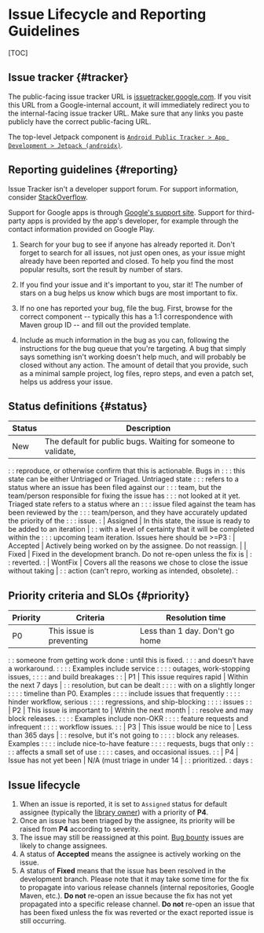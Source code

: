 # Issue Lifecycle and Reporting Guidelines

[TOC]

## Issue tracker {#tracker}

The public-facing issue tracker URL is
[issuetracker.google.com](https://issuetracker.google.com). If you visit this
URL from a Google-internal account, it will immediately redirect you to the
internal-facing issue tracker URL. Make sure that any links you paste publicly
have the correct public-facing URL.

The top-level Jetpack component is
[`Android Public Tracker > App Development > Jetpack (androidx)`](https://issuetracker.google.com/components/192731/manage#basic).

## Reporting guidelines {#reporting}

Issue Tracker isn't a developer support forum. For support information, consider
[StackOverflow](http://stackoverflow.com).

Support for Google apps is through
[Google's support site](http://support.google.com/). Support for third-party
apps is provided by the app's developer, for example through the contact
information provided on Google Play.

1.  Search for your bug to see if anyone has already reported it. Don't forget
    to search for all issues, not just open ones, as your issue might already
    have been reported and closed. To help you find the most popular results,
    sort the result by number of stars.

1.  If you find your issue and it's important to you, star it! The number of
    stars on a bug helps us know which bugs are most important to fix.

1.  If no one has reported your bug, file the bug. First, browse for the correct
    component -- typically this has a 1:1 correspondence with Maven group ID --
    and fill out the provided template.

1.  Include as much information in the bug as you can, following the
    instructions for the bug queue that you're targeting. A bug that simply says
    something isn't working doesn't help much, and will probably be closed
    without any action. The amount of detail that you provide, such as a minimal
    sample project, log files, repro steps, and even a patch set, helps us
    address your issue.

## Status definitions {#status}

| Status   | Description                                                       |
| -------- | ----------------------------------------------------------------- |
| New      | The default for public bugs. Waiting for someone to validate,     |
:          : reproduce, or otherwise confirm that this is actionable. Bugs in  :
:          : this state can be either Untriaged or Triaged. Untriaged state    :
:          : refers to a status where an issue has been filed against our      :
:          : team, but the team/person responsible for fixing the issue has    :
:          : not looked at it yet. Triaged state refers to a status where an   :
:          : issue filed against the team has been reviewed by the             :
:          : team/person, and they have accurately updated the priority of the :
:          : issue.                                                            :
| Assigned | In this state, the issue is ready to be added to an iteration     |
:          : with a level of certainty that it will be completed within the    :
:          : upcoming team iteration. Issues here should be >=P3               :
| Accepted | Actively being worked on by the assignee. Do not reassign.        |
| Fixed    | Fixed in the development branch. Do not re-open unless the fix is |
:          : reverted.                                                         :
| WontFix  | Covers all the reasons we chose to close the issue without taking |
:          : action (can't repro, working as intended, obsolete).              :

## Priority criteria and SLOs {#priority}

| Priority | Criteria                        | Resolution time                |
| -------- | ------------------------------- | ------------------------------ |
| P0       | This issue is preventing        | Less than 1 day. Don't go home |
:          : someone from getting work done  : until this is fixed.           :
:          : and doesn’t have a workaround.  :                                :
:          : Examples include service        :                                :
:          : outages, work-stopping issues,  :                                :
:          : and build breakages             :                                :
| P1       | This issue requires rapid       | Within the next 7 days         |
:          : resolution, but can be dealt    :                                :
:          : with on a slightly longer       :                                :
:          : timeline than P0. Examples      :                                :
:          : include issues that frequently  :                                :
:          : hinder workflow, serious        :                                :
:          : regressions, and ship-blocking  :                                :
:          : issues                          :                                :
| P2       | This issue is important to      | Within the next month          |
:          : resolve and may block releases. :                                :
:          : Examples include non-OKR        :                                :
:          : feature requests and infrequent :                                :
:          : workflow issues.                :                                :
| P3       | This issue would be nice to     | Less than 365 days             |
:          : resolve, but it's not going to  :                                :
:          : block any releases. Examples    :                                :
:          : include nice-to-have feature    :                                :
:          : requests, bugs that only        :                                :
:          : affects a small set of use      :                                :
:          : cases, and occasional issues.   :                                :
| P4       | Issue has not yet been          | N/A (must triage in under 14   |
:          : prioritized.                    : days                           :

## Issue lifecycle

1.  When an issue is reported, it is set to `Assigned` status for default
    assignee (typically the [library owner](/company/teams/androidx/owners.md))
    with a priority of **P4**.
1.  Once an issue has been triaged by the assignee, its priority will be raised
    from **P4** according to severity.
1.  The issue may still be reassigned at this point.
    [Bug bounty](/company/teams/androidx/onboarding.md#bug-bounty) issues are
    likely to change assignees.
1.  A status of **Accepted** means the assignee is actively working on the
    issue.
1.  A status of **Fixed** means that the issue has been resolved in the
    development branch. Please note that it may take some time for the fix to
    propagate into various release channels (internal repositories, Google
    Maven, etc.). **Do not** re-open an issue because the fix has not yet
    propagated into a specific release channel. **Do not** re-open an issue that
    has been fixed unless the fix was reverted or the exact reported issue is
    still occurring.
